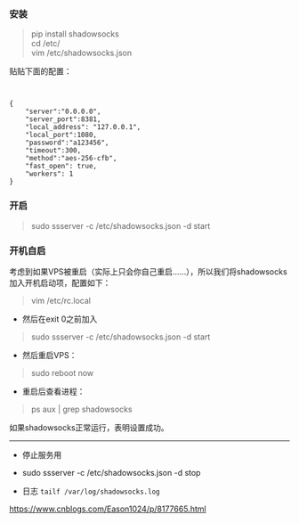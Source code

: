 ### 安装    
> pip install shadowsocks    
> cd /etc/    
> vim /etc/shadowsocks.json    
    
贴贴下面的配置：    
```    
    
    
{    
    "server":"0.0.0.0",    
    "server_port":8381,    
    "local_address": "127.0.0.1",    
    "local_port":1080,    
    "password":"a123456",    
    "timeout":300,    
    "method":"aes-256-cfb",    
    "fast_open": true,    
    "workers": 1    
}    
```    
    
### 开启    
>  sudo ssserver -c /etc/shadowsocks.json -d start    
    
    
### 开机自启    
    
考虑到如果VPS被重启（实际上只会你自己重启……），所以我们将shadowsocks加入开机启动项，配置如下：    
> vim /etc/rc.local    
    
    
* 然后在exit 0之前加入    
>  sudo ssserver -c /etc/shadowsocks.json -d start    
    
* 然后重启VPS：    
> sudo reboot now    
    
* 重启后查看进程：    
> ps aux | grep shadowsocks    
    
如果shadowsocks正常运行，表明设置成功。    
    
---    
* 停止服务用    
* sudo ssserver -c /etc/shadowsocks.json -d stop    
    
* 日志 ```tailf /var/log/shadowsocks.log```    
    
    
    
    
    
https://www.cnblogs.com/Eason1024/p/8177665.html    
